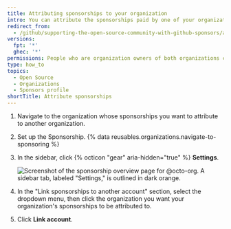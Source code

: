 ```yaml
---
title: Attributing sponsorships to your organization
intro: You can attribute the sponsorships paid by one of your organizations to another organization.
redirect_from:
  - /github/supporting-the-open-source-community-with-github-sponsors/attributing-sponsorships-to-your-organization
versions:
  fpt: '*'
  ghec: '*'
permissions: People who are organization owners of both organizations can attribute one organization's sponsorships to another organization.
type: how_to
topics:
  - Open Source
  - Organizations
  - Sponsors profile
shortTitle: Attribute sponsorships
---
```


1. Navigate to the organization whose sponsorships you want to attribute to another organization.
2. Set up the Sponsorship. 
{% data reusables.organizations.navigate-to-sponsoring %}
1. In the sidebar, click {% octicon "gear" aria-hidden="true" %} **Settings**.

   ![Screenshot of the sponsorship overview page for @octo-org. A sidebar tab, labeled "Settings," is outlined in dark orange.](/assets/images/help/sponsors/sponsoring-settings-tab.png)

1. In the "Link sponsorships to another account" section, select the dropdown menu, then click the organization you want your organization's sponsorships to be attributed to.
1. Click **Link account**.
